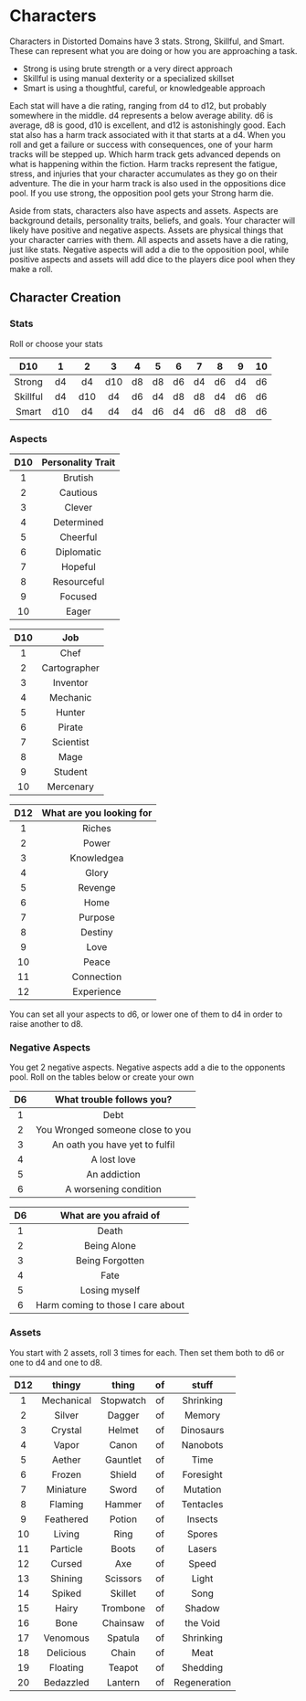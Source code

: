 # Characters

Characters in Distorted Domains have 3 stats. Strong, Skillful, and Smart. These can represent what you are doing or how you are approaching a task.

- Strong is using brute strength or a very direct approach
- Skillful is using manual dexterity or a specialized skillset
- Smart is using a thoughtful, careful, or knowledgeable approach

Each stat will have a die rating, ranging from d4 to d12, but probably somewhere in the middle.
d4 represents a below average ability. d6 is average, d8 is good, d10 is excellent, and d12 is astonishingly good.
Each stat also has a harm track associated with it that starts at a d4.
When you roll and get a failure or success with consequences, one of your harm tracks will be stepped up.
Which harm track gets advanced depends on what is happening within the fiction.
Harm tracks represent the fatigue, stress, and injuries that your character accumulates as they go on their adventure.
The die in your harm track is also used in the oppositions dice pool. If you use strong, the opposition pool gets your Strong harm die.

Aside from stats, characters also have aspects and assets. Aspects are background details, personality traits, beliefs, and goals. Your character will likely have positive and negative aspects. Assets are physical things that your character carries with them. All aspects and assets have a die rating, just like stats. Negative aspects will add a die to the opposition pool, while positive aspects and assets will add dice to the players dice pool when they make a roll.


## Character Creation

### Stats

Roll or choose your stats

D10      | 1   | 2   | 3   | 4   | 5   | 6   | 7   | 8   | 9   | 10 
 :-----: | :-: | :-: | :-: | :-: | :-: | :-: | :-: | :-: | :-: | :-:
Strong   | d4  | d4  | d10 | d8  | d8  | d6  | d4  | d6  | d4  | d6
Skillful | d4  | d10 | d4  | d6  | d4  | d8  | d8  | d4  | d6  | d6
Smart    | d10 | d4  | d4  | d4  | d6  | d4  | d6  | d8  | d8  | d6

### Aspects

D10 | Personality Trait
:-: | :-:
1   | Brutish
2   | Cautious
3   | Clever
4   | Determined
5   | Cheerful
6   | Diplomatic
7   | Hopeful
8   | Resourceful
9   | Focused
10  | Eager

D10 | Job
:-: | :-:
1   | Chef
2   | Cartographer
3   | Inventor
4   | Mechanic
5   | Hunter
6   | Pirate
7   | Scientist
8   | Mage
9   | Student
10  | Mercenary

D12 | What are you looking for
:-: | :-------:
1   | Riches
2   | Power
3   | Knowledgea
4   | Glory
5   | Revenge
6   | Home
7   | Purpose
8   | Destiny
9   | Love
10  | Peace
11  | Connection
12  | Experience

You can set all your aspects to d6, or lower one of them to d4 in order to raise another to d8.

### Negative Aspects

You get 2 negative aspects. Negative aspects add a die to the opponents pool. Roll on the tables below or create your own

D6  | What trouble follows you?
:-: | :-:
1   | Debt
2   | You Wronged someone close to you
3   | An oath you have yet to fulfil
4   | A lost love
5   | An addiction
6   | A worsening condition

D6  | What are you afraid of
:-: | :-:
1   | Death
2   | Being Alone
3   | Being Forgotten
4   | Fate
5   | Losing myself
6   | Harm coming to those I care about

### Assets

You start with 2 assets, roll 3 times for each. Then set them both to d6 or one to d4 and one to d8.

D12 | thingy     | thing      | of  | stuff
:-: | :-:        | :-:        | :-: | :-:
1   | Mechanical | Stopwatch  | of  | Shrinking
2   | Silver     | Dagger     | of  | Memory
3   | Crystal    | Helmet     | of  | Dinosaurs
4   | Vapor      | Canon      | of  | Nanobots
5   | Aether     | Gauntlet   | of  | Time
6   | Frozen     | Shield     | of  | Foresight
7   | Miniature  | Sword      | of  | Mutation
8   | Flaming    | Hammer     | of  | Tentacles
9   | Feathered  | Potion     | of  | Insects
10  | Living     | Ring       | of  | Spores
11  | Particle   | Boots      | of  | Lasers
12  | Cursed     | Axe        | of  | Speed
13  | Shining    | Scissors   | of  | Light
14  | Spiked     | Skillet    | of  | Song
15  | Hairy      | Trombone   | of  | Shadow
16  | Bone       | Chainsaw   | of  | the Void
17  | Venomous   | Spatula    | of  | Shrinking
18  | Delicious  | Chain      | of  | Meat
19  | Floating   | Teapot     | of  | Shedding
20  | Bedazzled  | Lantern    | of  | Regeneration
